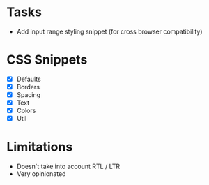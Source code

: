 # Tasks

- Add input range styling snippet (for cross browser compatibility)

# CSS Snippets

- [x] Defaults
- [x] Borders
- [x] Spacing
- [x] Text
- [x] Colors
- [x] Util

# Limitations

- Doesn't take into account RTL / LTR
- Very opinionated
